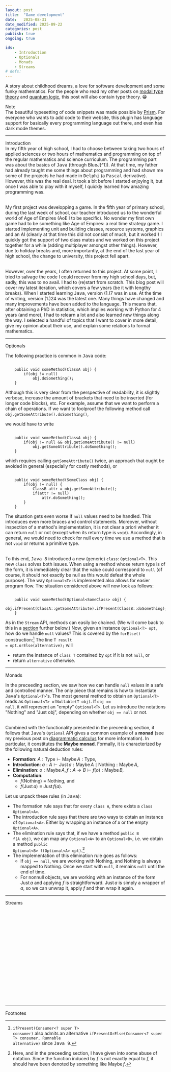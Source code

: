 ```yaml
---
layout: post
title:  "Game development"
date:   2025-08-31
date_modified: 2025-09-22
categories: post
publish: true
ongoing: true

ids:
    - Introduction
    - Optionals
    - Monads
    - Streams
# defs:
---
```


A story about childhood dreams, a love for software development and some funky mathematics. For the people who read my other posts on <a href = "{% post_url 2023-06-30-TypeTheory %}" target = "_blank">modal type theory</a> and <a href = "{% post_url 2025-01-19-TMR2 %}" target = "_blank">quantum logic</a>, this post will also contain type theory. &#128513;

<div class = "note">
    <div class = "side">Note</div>
    The beautiful typesetting of code snippets was made possible by <a href = "https://prismjs.com" target = "_blank" rel = "noopener">Prism</a>. For everyone who wants to add code to their website, this plugin has language support for basically every programming language out there, and even has dark mode themes. 
</div>

<hr id = "Introduction">
<div class = "nav-block"><div class = "side">Introduction</div></div>

<div class = "language-java" markdown = "1">
In my fifth year of high school, I had to choose between taking two hours of applied sciences or two hours of mathematics and programming on top of the regular mathematics and science curriculum. The programming part was about the basics of <tt>Java</tt> (through BlueJ[^1]). At that time, my father had already taught me some things about programming and had shown me some of the projects he had made in <tt>Delphi</tt> (a <tt>Pascal</tt> derivative). However, this was the real deal. It took a bit before I started enjoying it, but once I was able to play with it myself, I quickly learned how amazing programming was.<br><br>

My first project was developping a game. In the fifth year of primary school, during the last week of school, our teacher introduced us to the wonderful world of Age of Empires (AoE I to be specific). No wonder my first own game had to be something like Age of Empires: a real time strategy game. I started implementing unit and building classes, resource systems, graphics and an AI (clearly at that time this did not consist of much, but it worked!) I quickly got the support of two class mates and we worked on this project together for a while (adding multiplayer amongst other things). However, due to holiday breaks and, more importantly, at the end of the last year of high school, the change to university, this project fell apart.<br><br>

However, over the years, I often returned to this project. At some point, I tried to salvage the code I could recover from my high school days, but, sadly, this was to no avail. I had to (re)start from scratch. This blog post will cover my latest iteration, which covers a few years (be it with lengthy breaks). When I started learning <tt>Java</tt>, version (1.)7 was in use. At the time of writing, version (1.)24 was the latest one. Many things have changed and many improvements have been added to the language. This means that, after obtaining a PhD in statistics, which implies working with Python for 4 years (and more), I had to relearn a lot and also learned new things along the way. I selected a handful of topics that I want to cover in more detail, give my opinion about their use, and explain some relations to formal mathematics.

[^1]: What a nightmare.

<hr id = "Optionals">
<div class = "nav-block"><div class = "side">Optionals</div></div>

The following practice is common in <tt>Java</tt> code:

<pre><code>
    public void someMethod(ClassA obj) {
        if(obj != null)
            obj.doSomething();
    }
</code></pre>

Although this is very clear from the perspective of readability, it is slightly verbose, increase the amount of brackets that need to be inserted (for longer code blocks), etc. For example, assume that we want to perform a chain of operations. If we want to foolproof the following method call <code>obj.getSomeAttribute().doSomething()</code>,

we would have to write

<pre><code>
    public void someMethod(ClassA obj) {
        if(obj != null &amp;&amp; obj.getSomeAttribute() != null)
            obj.getSomeAttribute().doSomething();
    }
</code></pre>

which requires calling <code class = "language-java">getSomeAttribute()</code> twice, an approach that ought be avoided in general (especially for costly methods), or

<pre><code>
    public void someMethod(SomeClass obj) {
        if(obj != null) {
            ClassB attr = obj.getSomeAttribute();
            if(attr != null)
                attr.doSomething();
        }
    }
</code></pre>

The situation gets even worse if <code>null</code> values need to be handled. This introduces even more braces and control statements. Moreover, without inspection of a method's implementation, it is not clear a priori whether it can return <code>null</code> or not (except when its return type is <code>void</code>). Accordingly, in general, we would need to check for null every time we use a method that is not <code>void</code> or returns a primitive type.<br><br>

To this end, <tt>Java 8</tt> introduced a new (generic) <code>class</code>: <code>Optional&lt;T></code>. This new <code>class</code> solves both issues. When using a method whose return type is of the form, it is immediately clear that the value could correspond to <code>null</code> (of course, it should not exactly be null as this would defeat the whole purpose). The way <code>Optional&lt;T></code> is implemented also allows for easier program flow. The situation considered above will now look as follows:

<pre><code>
    public void someMethod(Optional&lt;SomeClass> obj) {
        obj.ifPresent(ClassA::getSomeAttribute).ifPresent(ClassB::doSomething);
    }
</code></pre>

As in the <code>Stream</code> API, methods can easily be chained. (We will come back to this in a <a href = "#Streams">section</a> further below.) Now, given an instance <code>Optional&lt;T> opt</code>, how do we handle <code>null</code> values? This is covered by the <code>forElse()</code> construction:[^2] The line <code>T result = opt.orElse(alternative);</code> will

* return the instance of <code>class T</code> contained by <code>opt</code> if it is not <code>null</code>, or
* return <code>alternative</code> otherwise.

[^2]: <code>ifPresent(Consumer&lt;? super T> consumer)</code> also admits an alternative <code>ifPresentOrElse(Consumer&lt;? super T> consumer, Runnable alternative)</code> since <tt>Java 9</tt>. 

<hr id = "Monads">
<div class = "nav-block"><div class = "side">Monads</div></div>

In the preceeding section, we saw how we can handle <code>null</code> values in a safe and controlled manner. The only piece that remains is how to instantiate <tt>Java</tt>'s <code>Optional&lt;T></code>'s. The most general method to obtain an <code>Optional&lt;T></code> reads as <code>Optional&lt;T> ofNullable(T obj)</code>. If <code>obj == null</code>, it will represent an "empty" <code>Optional&lt;T></code>. Let us introduce the notations "Nothing" and "Just obj", depending on whether <code>obj == null</code> or not.<br><br>

Combined with the functionality presented in the preceeding section, it follows that <tt>Java</tt>'s <code>Optional</code> API gives a common example of a <b>monad</b> (see my previous post on <a href = "{% post_url 2023-05-17-PictorialBayes%}#Monad" target = "_blank">diagrammatic calculus</a> for more information). In particular, it constitutes the <b>Maybe monad</b>. Formally, it is characterized by the following natural deduction rules:

* <b>Formation</b>: $A:\mathrm{Type}\vdash\mathrm{Maybe}\,A:\mathrm{Type}$,
* <b>Introduction</b>: $a:A\vdash\mathrm{Just}\,a:\mathrm{Maybe}\,A \mid \mathrm{Nothing}:\mathrm{Maybe}\,A$,
* <b>Elimination</b>: $o:\mathrm{Maybe}\,A,f:A\rightarrow B\vdash f(o):\mathrm{Maybe}\,B$,
* <b>Computation</b>:
    * $f(\mathrm{Nothing}) \equiv \mathrm{Nothing}$, and
    * $f(\mathrm{Just}\,a) \equiv \mathrm{Just}\,f(a)$.

Let us unpack these rules (in <tt>Java</tt>):
* The formation rule says that for every <code>class A</code>, there exists a <code>class Optional&lt;A></code>.
* The introduction rule says that there are two ways to obtain an instance of <code>Optional&lt;A></code>. Either by wrapping an instance of <code>A</code> or the empty <code>Optional&lt;A></code>.
* The elimination rule says that, if we have a method <code>public B f(A obj)</code>, we can map any <code>Optional&lt;A></code> to an <code>Optional&lt;B></code>, i.e. we obtain a method <code>public Optional&lt;B> f(Optional&lt;A> opt)</code>.[^3]
* The implementation of this elimination rule goes as follows:
    * If <code>obj == null</code>, we are working with $\mathrm{Nothing}$, and $\mathrm{Nothing}$ is always mapped to $\mathrm{Nothing}$. Once we start with <code>null</code>, it remains <code>null</code> until the end of time.
    * For nonnull objects, we are working with an instance of the form $\mathrm{Just}\,a$ and applying $f$ is straightforward. $\mathrm{Just}\,a$ is simply a wrapper of $a$, so we can unwrap it, apply $f$ and then wrap it again.

[^3]: Here, and in the preceeding section, I have given into some abuse of notation. Since the function induced by $f$ is not exactly equal to $f$, it should have been denoted by something like $\mathrm{Maybe}\,f$.

<hr id = "Streams">
<div class = "nav-block"><div class = "side">Streams</div></div>

<div style = "height: 300px"></div>

</div>

<hr id = "Footnotes">
<div class = "nav-block"><div class = "side">Footnotes</div></div>

